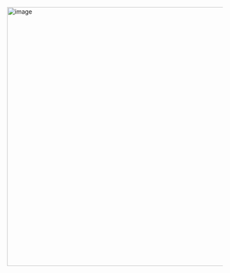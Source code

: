 <img width="1000" height="604" alt="image" src="[https://github.com/user-attachments/assets/2fc1c6aa-bec4-49cf-946d-1375fd259cce](https://cdn.hobbyconsolas.com/sites/navi.axelspringer.es/public/media/image/2023/01/meme-perro-fine-2928042.jpg?tf=3840x)" />
